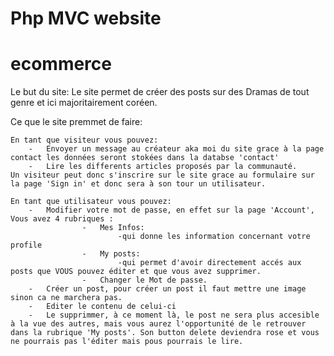 # Php MVC website
# ecommerce
Le but du site:
    Le site permet de créer des posts sur des Dramas de tout genre et ici majoritairement coréen.

Ce que le site premmet de faire:

    En tant que visiteur vous pouvez:
        -   Envoyer un message au créateur aka moi du site grace à la page contact les données seront stokées dans la databse 'contact'
        -   Lire les differents articles proposés par la communauté.
    Un visiteur peut donc s'inscrire sur le site grace au formulaire sur la page 'Sign in' et donc sera à son tour un utilisateur.

    En tant que utilisateur vous pouvez:
        -   Modifier votre mot de passe, en effet sur la page 'Account', Vous avez 4 rubriques :
                    -   Mes Infos:
                            -qui donne les information concernant votre profile
                    -   My posts:
                            -qui permet d'avoir directement accés aux posts que VOUS pouvez éditer et que vous avez supprimer.
                    -   Changer le Mot de passe.
        -   Créer un post, pour créer un post il faut mettre une image sinon ca ne marchera pas.
        -   Editer le contenu de celui-ci
        -   Le supprimmer, à ce moment là, le post ne sera plus accesible à la vue des autres, mais vous aurez l'opportunité de le retrouver dans la rubrique 'My posts'. Son button delete deviendra rose et vous ne pourrais pas l'éditer mais pous pourrais le lire.
        
            